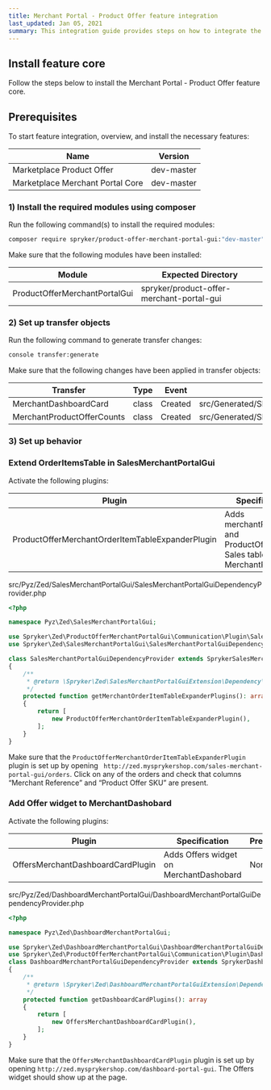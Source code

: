 ```yaml
---
title: Merchant Portal - Product Offer feature integration
last_updated: Jan 05, 2021
summary: This integration guide provides steps on how to integrate the Merchant Portal - Product Offer feature into a Spryker project.
---
```


## Install feature core
Follow the steps below to install the Merchant Portal - Product Offer feature core.

## Prerequisites

To start feature integration, overview, and install the necessary features:

| Name                         | Version |
| --------------------------- | ---------- |
| Marketplace Product Offer        | dev-master  |
| Marketplace Merchant Portal Core | dev-master  |

### 1) Install the required modules using composer

Run the following command(s) to install the required modules:

```bash
composer require spryker/product-offer-merchant-portal-gui:"dev-master" --update-with-dependencies
```

Make sure that the following modules have been installed:

| Module                    | Expected Directory                  |
| ----------------------- | ----------------------------------- |
| ProductOfferMerchantPortalGui | spryker/product-offer-merchant-portal-gui |

### 2) Set up transfer objects

Run the following command to generate transfer changes:

```bash
console transfer:generate
```


Make sure that the following changes have been applied in transfer objects:

| Transfer  | Type  | Event   | Path    |
| ----------------- | ---- | ------ | ----------------------- |
| MerchantDashboardCard      | class | Created | src/Generated/Shared/Transfer/MerchantDashboardCard      |
| MerchantProductOfferCounts | class | Created | src/Generated/Shared/Transfer/MerchantProductOfferCounts |

### 3) Set up behavior

### Extend OrderItemsTable in SalesMerchantPortalGui 

Activate the following plugins:

| Plugin | Specification | Prerequisites | Namespace |
| ----------------------- | -------------- | -------------- | ----------------------- |
| ProductOfferMerchantOrderItemTableExpanderPlugin | Adds merchantReference and ProductOfferSku to Sales tables in MerchantPortal | Marketplace Sales Merchant Portal integrated | Spryker\Zed\ProductOfferMerchantPortalGui\Communication\Plugin |

src/Pyz/Zed/SalesMerchantPortalGui/SalesMerchantPortalGuiDependencyProvider.php

```php
<?php

namespace Pyz\Zed\SalesMerchantPortalGui;

use Spryker\Zed\ProductOfferMerchantPortalGui\Communication\Plugin\SalesMerchantPortalGui\ProductOfferMerchantOrderItemTableExpanderPlugin;
use Spryker\Zed\SalesMerchantPortalGui\SalesMerchantPortalGuiDependencyProvider as SprykerSalesMerchantPortalGuiDependencyProvider;

class SalesMerchantPortalGuiDependencyProvider extends SprykerSalesMerchantPortalGuiDependencyProvider
{
    /**
     * @return \Spryker\Zed\SalesMerchantPortalGuiExtension\Dependency\Plugin\MerchantOrderItemTableExpanderPluginInterface[]
     */
    protected function getMerchantOrderItemTableExpanderPlugins(): array
    {
        return [
            new ProductOfferMerchantOrderItemTableExpanderPlugin(),
        ];
    }
}
```

Make sure that the `ProductOfferMerchantOrderItemTableExpanderPlugin` plugin is set up by opening ` http://zed.mysprykershop.com/sales-merchant-portal-gui/orders`. Click on any of the orders and check that columns “Merchant Reference” and “Product Offer SKU” are present. 

### Add Offer widget to MerchantDashobard

Activate the following plugins:

| Plugin | Specification | Prerequisites | Namespace  |
| ---------------- | --------------- | ------------- | ----------------- |
| OffersMerchantDashboardCardPlugin | Adds Offers widget on MerchantDashobard | None              | Spryker\Zed\ProductOfferMerchantPortalGui\Communication\Plugin |

src/Pyz/Zed/DashboardMerchantPortalGui/DashboardMerchantPortalGuiDependencyProvider.php

```php
<?php

namespace Pyz\Zed\DashboardMerchantPortalGui;

use Spryker\Zed\DashboardMerchantPortalGui\DashboardMerchantPortalGuiDependencyProvider as SprykerDashboardMerchantPortalGuiDependencyProvider;
use Spryker\Zed\ProductOfferMerchantPortalGui\Communication\Plugin\DashboardMerchantPortalGui\OffersMerchantDashboardCardPlugin;
class DashboardMerchantPortalGuiDependencyProvider extends SprykerDashboardMerchantPortalGuiDependencyProvider
{
    /**
     * @return \Spryker\Zed\DashboardMerchantPortalGuiExtension\Dependency\Plugin\MerchantDashboardCardPluginInterface[]
     */
    protected function getDashboardCardPlugins(): array
    {
        return [
            new OffersMerchantDashboardCardPlugin(),
        ];
    }
}
```

Make sure that the `OffersMerchantDashboardCardPlugin` plugin is set up by opening `http://zed.mysprykershop.com/dashboard-portal-gui`. The Offers widget should show up at the page. 